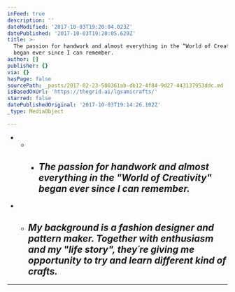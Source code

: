 ```yaml
---
inFeed: true
description: ''
dateModified: '2017-10-03T19:20:04.023Z'
datePublished: '2017-10-03T19:20:05.629Z'
title: >-
  The passion for handwork and almost everything in the “World of Creativity”
  began ever since I can remember.
author: []
publisher: {}
via: {}
hasPage: false
sourcePath: _posts/2017-02-23-500361ab-db12-4f84-9d27-443137953ddc.md
isBasedOnUrl: 'https://thegrid.ai/lgsamicrafts/'
starred: false
datePublishedOriginal: '2017-10-03T19:14:26.102Z'
_type: MediaObject

---
```

* * * ## _The passion for handwork and almost everything in the "World of Creativity" began ever since I can remember._

* * ## _My background is a fashion designer and pattern maker. Together with enthusiasm and my "life story", they´re giving me opportunity to try and learn different kind of crafts._

* * *